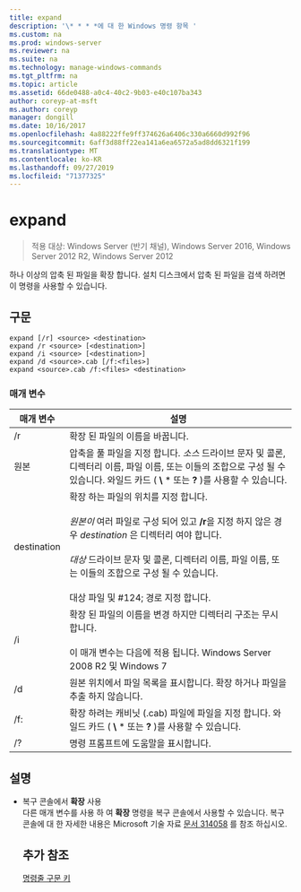 ```yaml
---
title: expand
description: '\* * * *에 대 한 Windows 명령 항목 '
ms.custom: na
ms.prod: windows-server
ms.reviewer: na
ms.suite: na
ms.technology: manage-windows-commands
ms.tgt_pltfrm: na
ms.topic: article
ms.assetid: 66de0488-a0c4-40c2-9b03-e40c107ba343
author: coreyp-at-msft
ms.author: coreyp
manager: dongill
ms.date: 10/16/2017
ms.openlocfilehash: 4a88222ffe9ff374626a6406c330a6660d992f96
ms.sourcegitcommit: 6aff3d88ff22ea141a6ea6572a5ad8dd6321f199
ms.translationtype: MT
ms.contentlocale: ko-KR
ms.lasthandoff: 09/27/2019
ms.locfileid: "71377325"
---
```

# <a name="expand"></a>expand

>적용 대상: Windows Server (반기 채널), Windows Server 2016, Windows Server 2012 R2, Windows Server 2012

하나 이상의 압축 된 파일을 확장 합니다. 설치 디스크에서 압축 된 파일을 검색 하려면이 명령을 사용할 수 있습니다.  
## <a name="syntax"></a>구문  
```  
expand [/r] <source> <destination>  
expand /r <source> [<destination>]  
expand /i <source> [<destination>]  
expand /d <source>.cab [/f:<files>]  
expand <source>.cab /f:<files> <destination>  
```  
### <a name="parameters"></a>매개 변수  

|  매개 변수  |                                                                                                                                                                   설명                                                                                                                                                                    |
|-------------|--------------------------------------------------------------------------------------------------------------------------------------------------------------------------------------------------------------------------------------------------------------------------------------------------------------------------------------------------|
|     /r      |                                                                                                                                                             확장 된 파일의 이름을 바꿉니다.                                                                                                                                                              |
|   원본    |                                                                              압축을 풀 파일을 지정 합니다. *소스* 드라이브 문자 및 콜론, 디렉터리 이름, 파일 이름, 또는 이들의 조합으로 구성 될 수 있습니다. 와일드 카드 ( **\\** \* 또는 **?** )를 사용할 수 있습니다.                                                                               |
| destination | 확장 하는 파일의 위치를 지정 합니다.<br /><br />*원본이* 여러 파일로 구성 되어 있고 **/r**을 지정 하지 않은 경우 *destination* 은 디렉터리 여야 합니다.<br /><br />*대상* 드라이브 문자 및 콜론, 디렉터리 이름, 파일 이름, 또는 이들의 조합으로 구성 될 수 있습니다.<br /><br />대상 파일 및 #124; 경로 지정 합니다. |
|     /i      |                                                                                                   확장 된 파일의 이름을 변경 하지만 디렉터리 구조는 무시 합니다.<br /><br />이 매개 변수는 다음에 적용 됩니다.  Windows Server 2008 R2 및 Windows 7                                                                                                    |
|     /d      |                                                                                                                              원본 위치에서 파일 목록을 표시합니다. 확장 하거나 파일을 추출 하지 않습니다.                                                                                                                              |
|     /f:     |                                                                                                                 확장 하려는 캐비닛 (.cab) 파일에 파일을 지정 합니다. 와일드 카드 ( **\\** \* 또는 **?** )를 사용할 수 있습니다.                                                                                                                 |
|     /?      |                                                                                                                                                       명령 프롬프트에 도움말을 표시합니다.                                                                                                                                                       |

## <a name="remarks"></a>설명  
- 복구 콘솔에서 **확장** 사용  
  다른 매개 변수를 사용 하 여 **확장** 명령을 복구 콘솔에서 사용할 수 있습니다. 복구 콘솔에 대 한 자세한 내용은 Microsoft 기술 자료 [문서 314058](https://support.microsoft.com/kb/314058) 를 참조 하십시오.  
  ## <a name="additional-references"></a>추가 참조  
  [명령줄 구문 키](command-line-syntax-key.md)  

